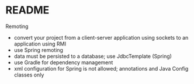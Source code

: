 # README #

Remoting

- convert your project from a client-server application using sockets to an application using RMI
- use Spring remoting
- data must be persisted to a database; use JdbcTemplate (Spring)
- use Gradle for dependency management
- xml configuration for Spring is not allowed; annotations and Java Config classes only
